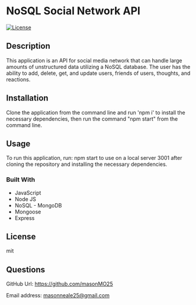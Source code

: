 # NoSQL Social Network API
[![License](https://img.shields.io/badge/License-MIT%20-blue.svg)](https://opensource.org/licenses/mit)
## Description 
This application is an API for social media network that can handle large amounts of unstructured data utilizing a NoSQL database. The user has the ability to add, delete, get, and update users, friends of users, thoughts, and reactions.

## Installation
Clone the application from the command line and run 'npm i' to install the necessary dependencies, then run the command "npm start" from the command line. 

## Usage
To run this application, run: npm start to use on a local server 3001 after cloning the repository and installing the necessary dependencies.

### Built With 

 * JavaScript
 * Node JS
 * NoSQL - MongoDB
 * Mongoose
 * Express

 ## License

mit

## Questions

GitHub Url: https://github.com/masonMO25

Email address: masonneale25@gmail.com